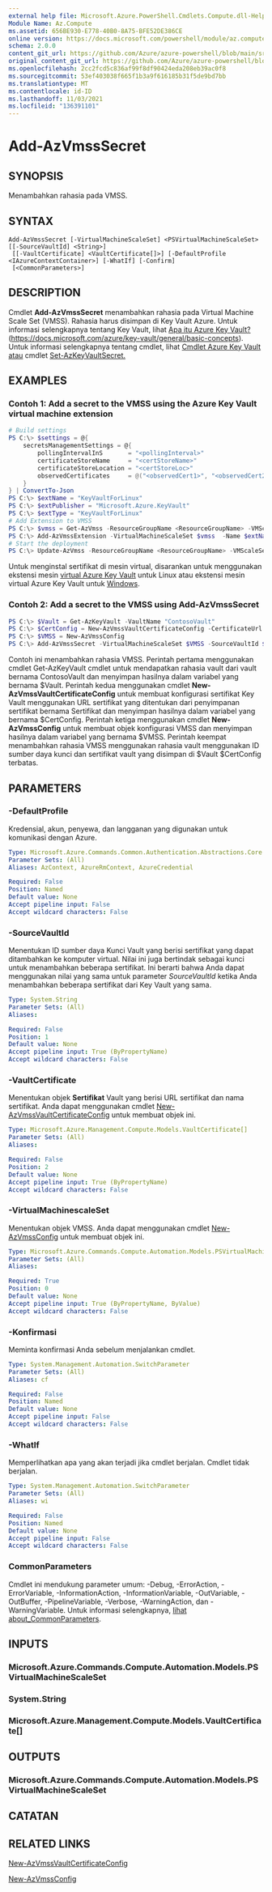 ```yaml
---
external help file: Microsoft.Azure.PowerShell.Cmdlets.Compute.dll-Help.xml
Module Name: Az.Compute
ms.assetid: 656BE930-E778-40B0-8A75-BFE52DE386CE
online version: https://docs.microsoft.com/powershell/module/az.compute/add-azvmsssecret
schema: 2.0.0
content_git_url: https://github.com/Azure/azure-powershell/blob/main/src/Compute/Compute/help/Add-AzVmssSecret.md
original_content_git_url: https://github.com/Azure/azure-powershell/blob/main/src/Compute/Compute/help/Add-AzVmssSecret.md
ms.openlocfilehash: 2cc2fcd5c836af99f8df90424eda208eb39ac0f8
ms.sourcegitcommit: 53ef403038f665f1b3a9f616185b31f5de9bd7bb
ms.translationtype: MT
ms.contentlocale: id-ID
ms.lasthandoff: 11/03/2021
ms.locfileid: "136391101"
---
```

# Add-AzVmssSecret

## SYNOPSIS
Menambahkan rahasia pada VMSS.

## SYNTAX

```
Add-AzVmssSecret [-VirtualMachineScaleSet] <PSVirtualMachineScaleSet> [[-SourceVaultId] <String>]
 [[-VaultCertificate] <VaultCertificate[]>] [-DefaultProfile <IAzureContextContainer>] [-WhatIf] [-Confirm]
 [<CommonParameters>]
```

## DESCRIPTION
Cmdlet **Add-AzVmssSecret** menambahkan rahasia pada Virtual Machine Scale Set (VMSS).
Rahasia harus disimpan di Key Vault Azure.
Untuk informasi selengkapnya tentang Key Vault, lihat [Apa itu Azure Key Vault?](https://docs.microsoft.com/azure/key-vault/general/basic-concepts) (https://docs.microsoft.com/azure/key-vault/general/basic-concepts).
Untuk informasi selengkapnya tentang cmdlet, lihat [Cmdlet Azure Key Vault atau](/powershell/module/az.keyvault) cmdlet [Set-AzKeyVaultSecret.](/powershell/module/az.keyvault/set-azkeyvaultsecret)

## EXAMPLES

### Contoh 1: Add a secret to the VMSS using the Azure Key Vault virtual machine extension

```powershell
# Build settings
PS C:\> $settings = @{
    secretsManagementSettings = @{
        pollingIntervalInS       = "<pollingInterval>"
        certificateStoreName     = "<certStoreName>"
        certificateStoreLocation = "<certStoreLoc>"
        observedCertificates     = @("<observedCert1>", "<observedCert2>")
    } 
} | ConvertTo-Json
PS C:\> $extName = "KeyVaultForLinux"
PS C:\> $extPublisher = "Microsoft.Azure.KeyVault"
PS C:\> $extType = "KeyVaultForLinux"
# Add Extension to VMSS
PS C:\> $vmss = Get-AzVmss -ResourceGroupName <ResourceGroupName> -VMScaleSetName <VmssName>
PS C:\> Add-AzVmssExtension -VirtualMachineScaleSet $vmss  -Name $extName -Publisher $extPublisher -Type $extType -TypeHandlerVersion "2.0" -Setting $settings
# Start the deployment
PS C:\> Update-AzVmss -ResourceGroupName <ResourceGroupName> -VMScaleSetName <VmssName> -VirtualMachineScaleSet $vmss
```

Untuk menginstal sertifikat di mesin virtual, disarankan untuk menggunakan ekstensi mesin [virtual Azure Key Vault](https://docs.microsoft.com/azure/virtual-machines/extensions/key-vault-linux) untuk Linux atau ekstensi mesin virtual Azure Key Vault untuk [Windows](https://docs.microsoft.com/azure/virtual-machines/extensions/key-vault-windows). 

### Contoh 2: Add a secret to the VMSS using Add-AzVmssSecret
```powershell
PS C:\> $Vault = Get-AzKeyVault -VaultName "ContosoVault"
PS C:\> $CertConfig = New-AzVmssVaultCertificateConfig -CertificateUrl "http://keyVaultName.vault.contoso.net/secrets/secretName/secretVersion" -CertificateStore "Certificates"
PS C:\> $VMSS = New-AzVmssConfig
PS C:\> Add-AzVmssSecret -VirtualMachineScaleSet $VMSS -SourceVaultId $Vault.ResourceId -VaultCertificate $CertConfig
```

Contoh ini menambahkan rahasia VMSS.
Perintah pertama menggunakan cmdlet Get-AzKeyVault cmdlet untuk mendapatkan rahasia vault dari vault bernama ContosoVault dan menyimpan hasilnya dalam variabel yang bernama $Vault.
Perintah kedua menggunakan cmdlet **New-AzVmssVaultCertificateConfig** untuk membuat konfigurasi sertifikat Key Vault menggunakan URL sertifikat yang ditentukan dari penyimpanan sertifikat bernama Sertifikat dan menyimpan hasilnya dalam variabel yang bernama $CertConfig.
Perintah ketiga menggunakan cmdlet **New-AzVmssConfig** untuk membuat objek konfigurasi VMSS dan menyimpan hasilnya dalam variabel yang bernama $VMSS.
Perintah keempat menambahkan rahasia VMSS menggunakan rahasia vault menggunakan ID sumber daya kunci dan sertifikat vault yang disimpan di $Vault $CertConfig terbatas.

## PARAMETERS

### -DefaultProfile
Kredensial, akun, penyewa, dan langganan yang digunakan untuk komunikasi dengan Azure.

```yaml
Type: Microsoft.Azure.Commands.Common.Authentication.Abstractions.Core.IAzureContextContainer
Parameter Sets: (All)
Aliases: AzContext, AzureRmContext, AzureCredential

Required: False
Position: Named
Default value: None
Accept pipeline input: False
Accept wildcard characters: False
```

### -SourceVaultId
Menentukan ID sumber daya Kunci Vault yang berisi sertifikat yang dapat ditambahkan ke komputer virtual.
Nilai ini juga bertindak sebagai kunci untuk menambahkan beberapa sertifikat.
Ini berarti bahwa Anda dapat menggunakan nilai yang sama untuk parameter *SourceVaultId* ketika Anda menambahkan beberapa sertifikat dari Key Vault yang sama.

```yaml
Type: System.String
Parameter Sets: (All)
Aliases:

Required: False
Position: 1
Default value: None
Accept pipeline input: True (ByPropertyName)
Accept wildcard characters: False
```

### -VaultCertificate
Menentukan objek **Sertifikat** Vault yang berisi URL sertifikat dan nama sertifikat.
Anda dapat menggunakan cmdlet [New-AzVmssVaultCertificateConfig](./New-AzVmssVaultCertificateConfig.md) untuk membuat objek ini.

```yaml
Type: Microsoft.Azure.Management.Compute.Models.VaultCertificate[]
Parameter Sets: (All)
Aliases:

Required: False
Position: 2
Default value: None
Accept pipeline input: True (ByPropertyName)
Accept wildcard characters: False
```

### -VirtualMachinescaleSet
Menentukan objek VMSS.
Anda dapat menggunakan cmdlet [New-AzVmssConfig](./New-AzVmssConfig.md) untuk membuat objek ini.

```yaml
Type: Microsoft.Azure.Commands.Compute.Automation.Models.PSVirtualMachineScaleSet
Parameter Sets: (All)
Aliases:

Required: True
Position: 0
Default value: None
Accept pipeline input: True (ByPropertyName, ByValue)
Accept wildcard characters: False
```

### -Konfirmasi
Meminta konfirmasi Anda sebelum menjalankan cmdlet.

```yaml
Type: System.Management.Automation.SwitchParameter
Parameter Sets: (All)
Aliases: cf

Required: False
Position: Named
Default value: None
Accept pipeline input: False
Accept wildcard characters: False
```

### -WhatIf
Memperlihatkan apa yang akan terjadi jika cmdlet berjalan. Cmdlet tidak berjalan.

```yaml
Type: System.Management.Automation.SwitchParameter
Parameter Sets: (All)
Aliases: wi

Required: False
Position: Named
Default value: None
Accept pipeline input: False
Accept wildcard characters: False
```

### CommonParameters
Cmdlet ini mendukung parameter umum: -Debug, -ErrorAction, -ErrorVariable, -InformationAction, -InformationVariable, -OutVariable, -OutBuffer, -PipelineVariable, -Verbose, -WarningAction, dan -WarningVariable. Untuk informasi selengkapnya, [lihat about_CommonParameters](http://go.microsoft.com/fwlink/?LinkID=113216).

## INPUTS

### Microsoft.Azure.Commands.Compute.Automation.Models.PSVirtualMachineScaleSet

### System.String

### Microsoft.Azure.Management.Compute.Models.VaultCertificate[]

## OUTPUTS

### Microsoft.Azure.Commands.Compute.Automation.Models.PSVirtualMachineScaleSet

## CATATAN

## RELATED LINKS

[New-AzVmssVaultCertificateConfig](./New-AzVmssVaultCertificateConfig.md)

[New-AzVmssConfig](./New-AzVmssConfig.md)

